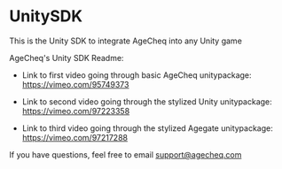 UnitySDK
========

This is the Unity SDK to integrate AgeCheq into any Unity game

AgeCheq's Unity SDK Readme:

* Link to first video going through basic AgeCheq unitypackage: https://vimeo.com/95749373

* Link to second video going through the stylized Unity unitypackage: 
https://vimeo.com/97223358

* Link to third video going through the stylized Agegate unitypackage:
https://vimeo.com/97217288

If you have questions, feel free to email support@agecheq.com
